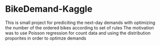 # BikeDemand-Kaggle

This is small project for prediciting the next-day demands with optimizing the number of the ordered bikes according to set of rules
The motivation was to use Poisson regression for count data and using the distribution proporites in order to optimze demands
